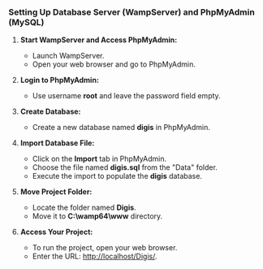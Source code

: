 ### Setting Up Database Server (WampServer) and PhpMyAdmin (MySQL)

1. **Start WampServer and Access PhpMyAdmin:**
   - Launch WampServer.
   - Open your web browser and go to PhpMyAdmin.

2. **Login to PhpMyAdmin:**
   - Use username **root** and leave the password field empty.

3. **Create Database:**
   - Create a new database named **digis** in PhpMyAdmin.

4. **Import Database File:**
   - Click on the **Import** tab in PhpMyAdmin.
   - Choose the file named **digis.sql** from the "Data" folder.
   - Execute the import to populate the **digis** database.

5. **Move Project Folder:**
   - Locate the folder named **Digis**.
   - Move it to **C:\wamp64\www** directory.

6. **Access Your Project:**
   - To run the project, open your web browser.
   - Enter the URL: [http://localhost/Digis/](http://localhost/Digis/).
